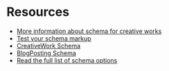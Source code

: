 Resources
==========

- [More information about schema for creative works](http://schema.org/SearchResultsPage)
- [Test your schema markup](https://search.google.com/structured-data/testing-tool)
- [CreativeWork Schema](https://schema.org/CreativeWork)
- [BlogPosting Schema](https://schema.org/BlogPosting)
- [Read the full list of schema options](https://schema.org/docs/full.html)